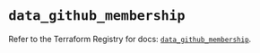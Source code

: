 # `data_github_membership`

Refer to the Terraform Registry for docs: [`data_github_membership`](https://registry.terraform.io/providers/integrations/github/6.6.0/docs/data-sources/membership).
